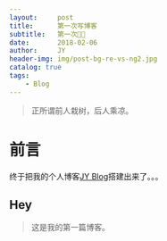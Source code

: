 ```yaml
---
layout:     post
title:      第一次写博客
subtitle:   第一次🙈🙊
date:       2018-02-06
author:     JY
header-img: img/post-bg-re-vs-ng2.jpg
catalog: true
tags:
    - Blog
---
```



> 正所谓前人栽树，后人乘凉。



# 前言
终于把我的个人博客[JY Blog](https://x472622902.github.io/)搭建出来了。。。


## Hey
>这是我的第一篇博客。
